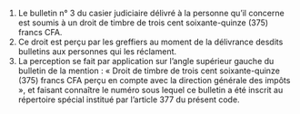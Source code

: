 1) Le bulletin n° 3 du casier judiciaire délivré à la personne qu’il concerne est soumis à un droit de timbre de trois cent soixante-quinze (375) francs CFA.
2) Ce droit est perçu par les greffiers au moment de la délivrance desdits bulletins aux
personnes qui les réclament.
3) La perception se fait par application sur l’angle supérieur gauche du bulletin de la
mention : « Droit de timbre de trois cent soixante-quinze (375) francs CFA perçu en compte avec la direction générale des impôts », et faisant connaître le numéro sous lequel ce bulletin a été inscrit au répertoire spécial institué par l’article 377 du présent code.